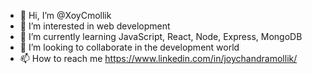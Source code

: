 - 👋 Hi, I’m @XoyCmollik
- 👀 I’m interested in web development
- 🌱 I’m currently learning JavaScript, React, Node, Express, MongoDB
- 💞️ I’m looking to collaborate in the development world
- 📫 How to reach me https://www.linkedin.com/in/joychandramollik/
